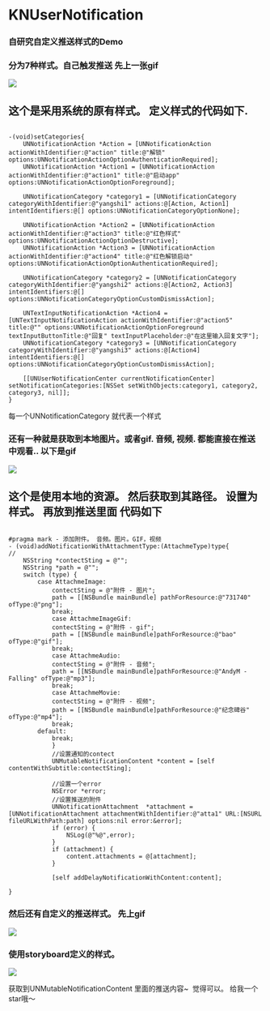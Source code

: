 # KNUserNotification
### 自研究自定义推送样式的Demo

### 分为7种样式。自己触发推送  先上一张gif 
![](https://github.com/krystalName/KNUserNotification/blob/master/SystemNotification.gif)


## 这个是采用系统的原有样式。 定义样式的代码如下. 

``` objc

-(void)setCategories{
    UNNotificationAction *Action = [UNNotificationAction actionWithIdentifier:@"action" title:@"解锁" options:UNNotificationActionOptionAuthenticationRequired];
    UNNotificationAction *Action1 = [UNNotificationAction actionWithIdentifier:@"action1" title:@"启动app" options:UNNotificationActionOptionForeground];
    
    UNNotificationCategory *category1 = [UNNotificationCategory categoryWithIdentifier:@"yangshi1" actions:@[Action, Action1] intentIdentifiers:@[] options:UNNotificationCategoryOptionNone];
    
    UNNotificationAction *Action2 = [UNNotificationAction actionWithIdentifier:@"action3" title:@"红色样式" options:UNNotificationActionOptionDestructive];
    UNNotificationAction *Action3 = [UNNotificationAction actionWithIdentifier:@"action4" title:@"红色解锁启动" options:UNNotificationActionOptionAuthenticationRequired];
    
    UNNotificationCategory *category2 = [UNNotificationCategory categoryWithIdentifier:@"yangshi2" actions:@[Action2, Action3] intentIdentifiers:@[] options:UNNotificationCategoryOptionCustomDismissAction];
    
    UNTextInputNotificationAction *Action4 = [UNTextInputNotificationAction actionWithIdentifier:@"action5" title:@"" options:UNNotificationActionOptionForeground textInputButtonTitle:@"回复" textInputPlaceholder:@"在这里输入回复文字"];
    UNNotificationCategory *category3 = [UNNotificationCategory categoryWithIdentifier:@"yangshi3" actions:@[Action4] intentIdentifiers:@[] options:UNNotificationCategoryOptionCustomDismissAction];
    
    [[UNUserNotificationCenter currentNotificationCenter] setNotificationCategories:[NSSet setWithObjects:category1, category2, category3, nil]];
}
```
每一个UNNotificationCategory 就代表一个样式

###  还有一种就是获取到本地图片。或者gif. 音频, 视频. 都能直接在推送中观看..  以下是gif 

![](https://github.com/krystalName/KNUserNotification/blob/master/UserNotification.gif)

## 这个是使用本地的资源。 然后获取到其路径。 设置为样式。 再放到推送里面 代码如下

```objc

#pragma mark - 添加附件。 音频。图片。GIF，视频
- (void)addNotificationWithAttachmentType:(AttachmeType)type{
//
    NSString *contectSting = @"";
    NSString *path = @"";
    switch (type) {
        case AttachmeImage:
            contectSting = @"附件 - 图片";
            path = [[NSBundle mainBundle] pathForResource:@"731740" ofType:@"png"];
            break;
            case AttachmeImageGif:
            contectSting = @"附件 - gif";
            path = [[NSBundle mainBundle]pathForResource:@"bao" ofType:@"gif"];
            break;
            case AttachmeAudio:
            contectSting = @"附件 - 音频";
            path = [[NSBundle mainBundle]pathForResource:@"AndyM - Falling" ofType:@"mp3"];
            break;
            case AttachmeMovie:
            contectSting = @"附件 - 视频";
            path = [[NSBundle mainBundle]pathForResource:@"纪念碑谷" ofType:@"mp4"];
            break;
        default:
            break;
            }
            //设置通知的contect
            UNMutableNotificationContent *content = [self contentWithSubtitle:contectSting];

            //设置一个error
            NSError *error;
            //设置推送的附件
            UNNotificationAttachment  *attachment = [UNNotificationAttachment attachmentWithIdentifier:@"atta1" URL:[NSURL fileURLWithPath:path] options:nil error:&error];
            if (error) {
                NSLog(@"%@",error);
            }
            if (attachment) {
                content.attachments = @[attachment];
            }

            [self addDelayNotificationWithContent:content];
    
}

```

### 然后还有自定义的推送样式。 先上gif
![](https://github.com/krystalName/KNUserNotification/blob/master/MyNotification.gif)

### 使用storyboard定义的样式。
![](https://github.com/krystalName/KNUserNotification/blob/master/myNotifitionstyle.png)

获取到UNMutableNotificationContent 里面的推送内容~  觉得可以。 给我一个star哦～ 

